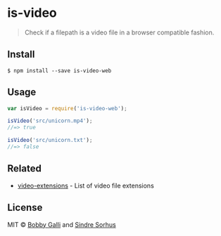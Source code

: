 # is-video

> Check if a filepath is a video file in a browser compatible fashion.


## Install

```
$ npm install --save is-video-web
```


## Usage

```js
var isVideo = require('is-video-web');

isVideo('src/unicorn.mp4');
//=> true

isVideo('src/unicorn.txt');
//=> false
```


## Related

- [video-extensions](https://github.com/sindresorhus/video-extensions) - List of video file extensions


## License

MIT © [Bobby Galli](http://bobbyg603.com) and [Sindre Sorhus](http://sindresorhus.com)
